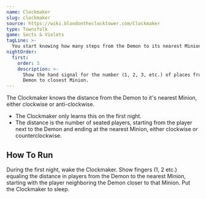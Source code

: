 ```yaml
---
name: Clockmaker
slug: clockmaker
source: https://wiki.bloodontheclocktower.com/Clockmaker
type: Townsfolk
game: Sects & Violets
tagLine: >-
  You start knowing how many steps from the Demon to its nearest Minion.
nightOrder:
  first:
    order: 3
    description: >-
      Show the hand signal for the number (1, 2, 3, etc.) of places from
      Demon to closest Minion.
---
```


The Clockmaker knows the distance from the Demon to it's nearest Minion,
either clockwise or anti-clockwise.

- The Clockmaker only learns this on the first night.
- The distance is the number of seated players, starting from the player
  next to the Demon and ending at the nearest Minion, either clockwise
  or counterclockwise.

## How To Run

During the first night, wake the Clockmaker. Show fingers (1, 2 etc.)
equaling the distance in players from the Demon to the nearest Minion,
starting with the player neighboring the Demon closer to that Minion.
Put the Clockmaker to sleep.
